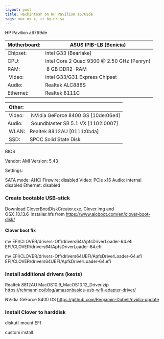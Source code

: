 ```yaml
---
layout: post
title: Hackintosh on HP Pavilion a6769de
tags: mac os x, cc by-nc-sa
---
```

HP Pavilion a6769de

| Motherboard: | ASUS IPIB-LB (Benicia) |
| -- | -- |
| Chipset: | Intel G33 (Bearlake) |
| CPU: | Intel Core 2 Quad 9300 @ 2.50 GHz (Penryn) |
| RAM: | 8 GB DDR2-RAM |
| Video: | Intel G33/G31 Express Chipset |
| Audio: | Realtek ALC888S |
| Ethernet: | Realtek 8111C |

|Other:||
| -- | -- |
| Video: | NVidia GeForce 8400 GS [10de:06e4] |
| Audio: | Soundblaster SB 5.1 VX [1102:0007] |
| WLAN: | Realtek 8812AU [0111:0bda] |
| SSD: | SPCC Solid State Disk |

BIOS

Vendor: AMI
Version: 5.43

Settings:

SATA mode: AHCI
Firewire: disabled
Video: PCIe x16
Audio: internal disabled
Ethernet: disabled

### Create bootable USB-stick

Download CloverBootDiskCreator.exe, Clover.img and OSX_10.13.6_Installer.hfs from https://www.aioboot.com/en/clover-boot-disk/

#### Clover boot fix

mv EFI/CLOVER/drivers-Off/drivers64/ApfsDriverLoader-64.efi EFI/CLOVER/drivers64/ApfsDriverLoader-64.efi

mv EFI/CLOVER/drivers-Off/drivers64UEFI/ApfsDriverLoader-64.efi EFI/CLOVER/drivers64UEFI/ApfsDriverLoader-64.efi

### Install additional drivers (kexts)

Realtek 8812AU MacOS10.9_MacOS10.12_Driver.zip https://rehmann.co/blog/amazonbasics-usb-wifi-adapter-driver/

NVidia GeForce 8400 GS https://github.com/Benjamin-Dobell/nvidia-update

### Install Clover to harddisk

diskutil mount EFI

custom install
